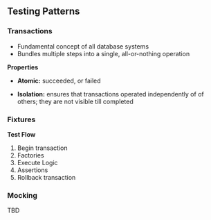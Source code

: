 

## Testing Patterns



### Transactions

- Fundamental concept of all database systems
- Bundles multiple steps into a single, all-or-nothing operation

**Properties**

- **Atomic:** succeeded, or failed

- **Isolation:** ensures that transactions operated independently of of others; they are not visible till completed

  

### Fixtures

**Test Flow**

1. Begin transaction
2. Factories
3. Execute Logic
4. Assertions
5. Rollback transaction



### Mocking

TBD





